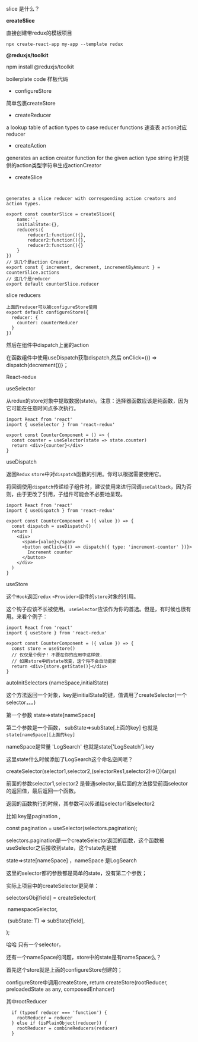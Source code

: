 slice 是什么？

**createSlice**





直接创建带redux的模板项目

```
npx create-react-app my-app --template redux
```

**@reduxjs/toolkit**

npm install @reduxjs/toolkit

boilerplate code 样板代码

* configureStore

简单包裹createStore

* createReducer

 a lookup table of action types to case reducer functions  速查表  action对应 reducer

* createAction

generates an action creator function for the given action type string    针对提供的action类型字符串生成actionCreator

* createSlice

```


generates a slice reducer with corresponding action creators and action types.

export const counterSlice = createSlice({
	name:'',
	initialState:{},
	reducers:{
		reducer1:function(){},
		reducer2:function(){},
		reducer3:function(){}
	}
})
// 这几个是action Creator
export const { increment, decrement, incrementByAmount } = counterSlice.actions
// 这几个是reducer  
export default counterSlice.reducer
```

slice reducers

```
上面的reducer可以被configureStore使用
export default configureStore({
  reducer: {
    counter: counterReducer
  }
})
```

然后在组件中dispatch上面的action

在函数组件中使用useDispatch获取dispatch,然后     onClick={() => dispatch(decrement())}；



React-redux

useSelector

从redux的store对象中提取数据(state)。注意：选择器函数应该是纯函数，因为它可能在任意时间点多次执行。

```
import React from 'react'
import { useSelector } from 'react-redux'

export const CounterComponent = () => {
  const counter = useSelector(state => state.counter)
  return <div>{counter}</div>
}
```



useDispatch

返回`Redux` `store`中对`dispatch`函数的引用。你可以根据需要使用它。

将回调使用`dispatch`传递给子组件时，建议使用来进行回调`useCallback`，因为否则，由于更改了引用，子组件可能会不必要地呈现。

```
import React from 'react'
import { useDispatch } from 'react-redux'

export const CounterComponent = ({ value }) => {
  const dispatch = useDispatch()
  return (
    <div>
      <span>{value}</span>
      <button onClick={() => dispatch({ type: 'increment-counter' })}>
        Increment counter
      </button>
    </div>
  )
}
```

useStore

这个`Hook`返回`redux` `<Provider>`组件的`store`对象的引用。

这个钩子应该不长被使用。`useSelector`应该作为你的首选。但是，有时候也很有用。来看个例子：

```
import React from 'react'
import { useStore } from 'react-redux'

export const CounterComponent = ({ value }) => {
  const store = useStore()
  // 仅仅是个例子! 不要在你的应用中这样做.
  // 如果store中的state改变，这个将不会自动更新
  return <div>{store.getState()}</div>
}
```

autoInitSelectors (nameSpace,initialState)

这个方法返回一个对象，key是initialState的键，值调用了createSelector(一个selector，。。)

第一个参数 state=>state[nameSpace]

第二个参数是一个函数， subState=>subState[上面的key]     也就是`state[nameSpace][上面的key]`

nameSpace是常量  'LogSearch'  也就是state['LogSeatch'].key

这里state什么时候添加了LogSearch这个命名空间呢？





createSelector(selector1,selector2,(selectorRes1,selector2)=>{})(args)

前面的参数selector1,selector2 是普通selector,最后面的方法接受前面selector的返回值，最后返回一个函数。

返回的函数执行的时候，其参数可以传递给selector1和selector2



比如  key是pagination  ,

const pagination = useSelector(selectors.pagination);

selectors.pagination是一个createSelector返回的函数，这个函数被useSelector之后接收到state，这个state先是被

state=>state[nameSpace] ，nameSpace 是LogSearch 

这里的selector都的参数都是简单的state，没有第二个参数；





实际上项目中的createSelector更简单：

 selectorsObj[field] = createSelector(

​        namespaceSelector,

​        (subState: T) => subState[field],

 );

哈哈 只有一个selector，

还有一个nameSpace的问题，store中的state是有nameSpace么？

首先这个store就是上面的configureStore创建的；

configureStore中调用createStore,   return createStore(rootReducer, preloadedState as any, composedEnhancer)  

其中rootReducer

```
  if (typeof reducer === 'function') {
    rootReducer = reducer
  } else if (isPlainObject(reducer)) {
    rootReducer = combineReducers(reducer)
  }
```

